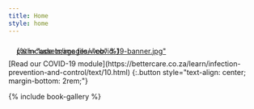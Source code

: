 ```yaml
---
title: Home
style: home
---
```


<!-- Temporary banner and button -->
<div style="margin: 2rem 1rem 1rem 1rem; box-shadow: 0 0 50px -10px gray; line-height: 0;">
    <a href="https://bettercare.co.za/learn/infection-prevention-and-control/text/10.html">
    {% include image file="covid-19-banner.jpg" path="assets/images/web" %}
    </a>
</div>
[Read our COVID-19 module](https://bettercare.co.za/learn/infection-prevention-and-control/text/10.html)
{:.button style="text-align: center; margin-bottom: 2rem;"}


{% include book-gallery %}
